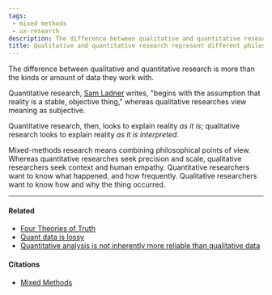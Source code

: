 ```yaml
---
tags: 
 - mixed methods
 - ux-research
description: The difference between qualitative and quantitative research is more than the kinds or amount of data they work with.
title: Qualitative and quantitative research represent different philosophies of knowledge
---
```


The difference between qualitative and quantitative research is more than the kinds or amount of data they work with.

Quantitative research, [Sam Ladner](https://publish.obsidian.md/mobydiction/notes/%E2%89%88+Ladner+-+Mixed+Methods) writes, "begins with the assumption that reality is a stable, objective thing," whereas qualitative researches view meaning as subjective.

Quantitative research, then, looks to explain reality _as it is_; qualitative research looks to explain reality _as it is interpreted_.

Mixed-methods research means combining philosophical points of view. Whereas quantitative researches seek precision and scale, qualitative researchers seek context and human empathy. Quantitative researchers want to know what happened, and how frequently. Qualitative researchers want to know how and why the thing occurred.

---

#### Related

-   [Four Theories of Truth](./Four+Theories+of+Truth)
-   [Quant data is lossy](./Quant+data+is+lossy)
-   [Quantitative analysis is not inherently more reliable than qualitative data](./Quantitative+analysis+is+not+inherently+more+reliable+than+qualitative+data)

#### Citations

-   [Mixed Methods](./≈+Mixed+Methods)
